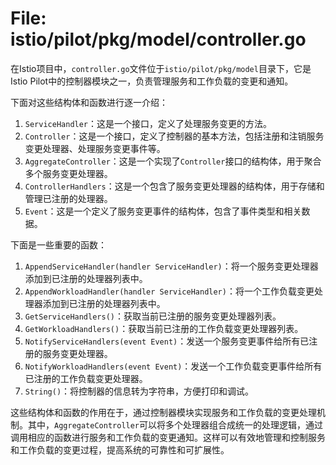 # File: istio/pilot/pkg/model/controller.go

在Istio项目中，`controller.go`文件位于`istio/pilot/pkg/model`目录下，它是Istio Pilot中的控制器模块之一，负责管理服务和工作负载的变更和通知。

下面对这些结构体和函数进行逐一介绍：

1. `ServiceHandler`：这是一个接口，定义了处理服务变更的方法。
2. `Controller`：这是一个接口，定义了控制器的基本方法，包括注册和注销服务变更处理器、处理服务变更事件等。
3. `AggregateController`：这是一个实现了`Controller`接口的结构体，用于聚合多个服务变更处理器。
4. `ControllerHandlers`：这是一个包含了服务变更处理器的结构体，用于存储和管理已注册的处理器。
5. `Event`：这是一个定义了服务变更事件的结构体，包含了事件类型和相关数据。

下面是一些重要的函数：

1. `AppendServiceHandler(handler ServiceHandler)`：将一个服务变更处理器添加到已注册的处理器列表中。
2. `AppendWorkloadHandler(handler ServiceHandler)`：将一个工作负载变更处理器添加到已注册的处理器列表中。
3. `GetServiceHandlers()`：获取当前已注册的服务变更处理器列表。
4. `GetWorkloadHandlers()`：获取当前已注册的工作负载变更处理器列表。
5. `NotifyServiceHandlers(event Event)`：发送一个服务变更事件给所有已注册的服务变更处理器。
6. `NotifyWorkloadHandlers(event Event)`：发送一个工作负载变更事件给所有已注册的工作负载变更处理器。
7. `String()`：将控制器的信息转为字符串，方便打印和调试。

这些结构体和函数的作用在于，通过控制器模块实现服务和工作负载的变更处理机制。其中，`AggregateController`可以将多个处理器组合成统一的处理逻辑，通过调用相应的函数进行服务和工作负载的变更通知。这样可以有效地管理和控制服务和工作负载的变更过程，提高系统的可靠性和可扩展性。

